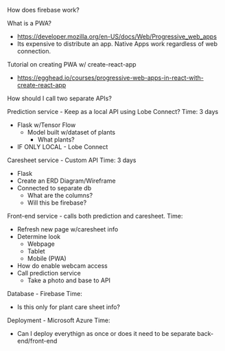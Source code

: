 How does firebase work?

What is a PWA?
- https://developer.mozilla.org/en-US/docs/Web/Progressive_web_apps
- Its expensive to distribute an app. Native Apps work regardless of web connection.

Tutorial on creating PWA w/ create-react-app
- https://egghead.io/courses/progressive-web-apps-in-react-with-create-react-app 


How should I call two separate APIs?

Prediction service - Keep as a local API using Lobe Connect?
Time: 3 days
- Flask w/Tensor Flow
  - Model built w/dataset of plants
    - What plants?
- IF ONLY LOCAL - Lobe Connect

Caresheet service - Custom API 
Time: 3 days
- Flask
- Create an ERD Diagram/Wireframe
- Connected to separate db
  - What are the columns?
  - Will this be firebase?

Front-end service - calls both prediction and caresheet. 
Time: 
- Refresh new page w/caresheet info
- Determine look
  - Webpage
  - Tablet
  - Mobile (PWA)
- How do enable webcam access
- Call prediction service
  - Take a photo and base to API

Database - Firebase
Time: 
- Is this only for plant care sheet info?

Deployment - Microsoft Azure
Time: 
- Can I deploy everythign as once or does it need to be separate back-end/front-end